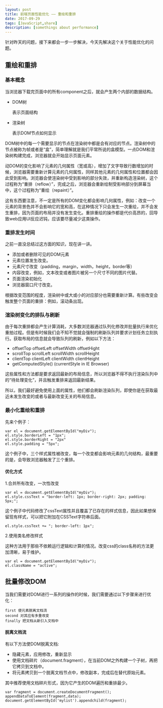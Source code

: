 ```yaml
---
layout: post
title: 前端页面性能优化 —— 重绘和重排
date: 2017-09-29
tags: [JavaScript,share]
description: [somethings about performance]
---
```


针对昨天的问题，接下来都会一步一步解决，今天先解决这个关于性能优化的问题。

## 重绘和重排

### 基本概念

当浏览器下载完页面中的所有component之后，就会产生两个内部的数据结构。

- <p>DOM树</p> 表示页面结构
- <p>渲染树</p>表示DOM节点如何显示

DOM树中的每一个需要显示的节点在渲染树中都是会有对应的节点。渲染树中的节点被称为帧或者是“盒”，简单理解就是我们平常所说的盒模型。一点DOM和渲染树构建完成，浏览器就会开始显示页面元素。

动DOM的变化影响了元素的几何属性（宽或高），增加了文字导致行数增加的时候，浏览器需要重新计算元素的几何属性，同样其他元素的几何属性和位置都会因此受到影响。浏览器会使渲染树中受到影响的部分失效，并重新构造渲染树，这个过程称为“重排（reflow）”，完成之后，浏览器会重新绘制受影响部分到屏幕当中，这个过程称为“重绘（repaint）”。

这有东西要注意，不一定是所有的DOM变化都会影响几何属性，例如：改变一个元素的背景色并不会影响它的宽和高，在这种情况下只会发生一次重绘，并不会发生重排，因为页面的布局并没有发生变化。重排重绘的操作都是代价高昂的，回导致web应用UI反应迟钝，应该要尽量减少这类操作。

### 重排发生时间

之前一直没总结过这方面的知识，现在讲一讲。

- 添加或者删除可见的DOM元素
- 元素位置发生改变。
- 元素尺寸改变（padding，margin，width，height，border等）
- 内容改变，例如，文本改变或者图片被另一个尺寸不同的图片代替。
- 页面渲染初始化
- 浏览器窗口尺寸改变。

根据改变范围的程度，渲染树中或大或小的对应部分也需要重新计算。有些改变会触发整个页面的重排：例如，滚动条出现。

### 渲染树变化的排队与刷新

由于每次重排都会产生计算消耗，大多数浏览器通过队列化修改并批量执行来优化重拍过程。但是有时候我们会不知不觉就会强制的刷新队列并要求计划任务立刻执行。获取布局的信息就会导致队列的刷新，例如以下方法：

- offsetTop offsetLeft offsetWidth offsetHight
- scrollTop scrollLeft scrollWidth scrollHeight 
- clientTop clientLeft clientWidth clientHeight
- getComputedStyle() (currentStyle in IE Browser)

这些属性和方法都是要求返回最新的布局信息，所以浏览器不得不执行渲染队列中的“待处理变化”，并且触发重排来返回最新结果。

所以，我们最好避免使用上面的属性，他们都会刷新渲染队列，即使你是在获取最近未发生改变的或者与最新改变无关的布局信息。

### 最小化重绘和重排

先来个例子：

    var el = document.getElementById("myDiv");
    el.style.borderLeft = "1px";
    el.style.borderRight = "2px"
    el.style.padding = "5px";

这个例子中，三个样式属性被改变，每一个改变都会影响元素的几何结构，最重要的是，会导致浏览器触发了三个重排。

#### 优化方式

1.合并所有改变，一次性改变

    var el = document.getElementById("myDiv");
    el.style.cssText = "border-left: 1px; border-right: 2px; padding: 5px;";

这个例子中代码修改了cssText属性并且覆盖了已存在的样式信息，因此如果想保留现有样式，可以把它附加在CSSText字符串后面。

    el.style.cssText += "; border-left: 1px";

2.使用类名修改样式

这种方法用于那些不依赖运行逻辑和计算的情况。改变css的class名称的方法更加清晰，易于维护。

    var el = document.getElementById("myDiv");
    el.className = "active";

## 批量修改DOM

当我们需要对DOM进行一系列的操作的时候，我们需要通过以下步骤来进行优化：

    first 使元素脱离文档流
    second 对其应有多重改变
    finally 把文档从新引入文档中

#### 脱离文档流

有以下方法使DOM脱离文档:

- 隐藏元素，应用修改，重新显示
- 使用文档碎片（document.fragment），在当前DOM之外构建一个子树，再把它拷贝到文档中。
- 将元素拷贝到一个脱离文档节点中，修改副本，完成后在替代原始元素。

其中推荐使用文档碎片形式，因为它产生的DOM遍历和重排最少。

    var fragment = document.createDocumentFragment();
    appendDataToElement(fragment,data);
    document.getElementById('mylist').appendchild(fragment);
